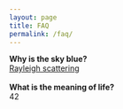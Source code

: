 ```yaml
---
layout: page
title: FAQ
permalink: /faq/
---
```


**Why is the sky blue?**\
[Rayleigh scattering](https://en.wikipedia.org/wiki/Rayleigh_scattering)\
\
**What is the meaning of life?**\
42

